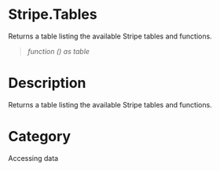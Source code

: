 # Stripe.Tables
Returns a table listing the available Stripe tables and functions.
> _function () as table_

# Description 
Returns a table listing the available Stripe tables and functions.
# Category 
Accessing data
